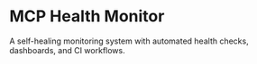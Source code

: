 # MCP Health Monitor
A self-healing monitoring system with automated health checks, dashboards, and CI workflows.

